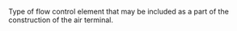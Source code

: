 Type of flow control element that may be included as a part of the construction of the air terminal.